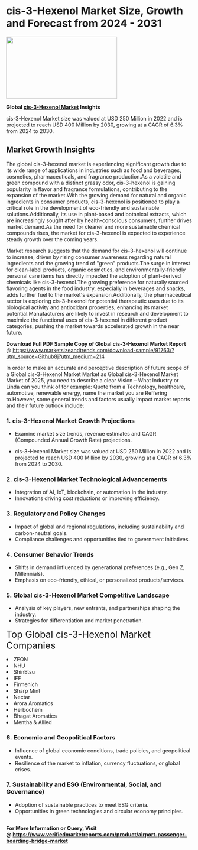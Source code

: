 <H1>cis-3-Hexenol Market Size, Growth and Forecast from 2024 - 2031</H1><img class="aligncenter size-medium wp-image-584254" src="https://thirdeyenews.in/wp-content/uploads/2024/09/Global-Market-Research-300x168.jpeg" alt="" width="300" height="168" /><p><strong>Global&nbsp;<a href="https://www.marketsizeandtrends.com/download-sample/91763/?utm_source=Github8j?utm_medium=214">cis-3-Hexenol Market</a> Insights</strong></p><p>cis-3-Hexenol Market size was valued at USD 250 Million in 2022 and is projected to reach USD 400 Million by 2030, growing at a CAGR of 6.3% from 2024 to 2030.</p><p><h2>Market Growth Insights</h2> <p>The global cis-3-hexenol market is experiencing significant growth due to its wide range of applications in industries such as food and beverages, cosmetics, pharmaceuticals, and fragrance production.As a volatile and green compound with a distinct grassy odor, cis-3-hexenol is gaining popularity in flavor and fragrance formulations, contributing to the expansion of the market.With the growing demand for natural and organic ingredients in consumer products, cis-3-hexenol is positioned to play a critical role in the development of eco-friendly and sustainable solutions.Additionally, its use in plant-based and botanical extracts, which are increasingly sought after by health-conscious consumers, further drives market demand.As the need for cleaner and more sustainable chemical compounds rises, the market for cis-3-hexenol is expected to experience steady growth over the coming years.</p> <p>Market research suggests that the demand for cis-3-hexenol will continue to increase, driven by rising consumer awareness regarding natural ingredients and the growing trend of "green" products.The surge in interest for clean-label products, organic cosmetics, and environmentally-friendly personal care items has directly impacted the adoption of plant-derived chemicals like cis-3-hexenol.The growing preference for naturally sourced flavoring agents in the food industry, especially in beverages and snacks, adds further fuel to the market's expansion.Additionally, the pharmaceutical sector is exploring cis-3-hexenol for potential therapeutic uses due to its biological activity and antioxidant properties, enhancing its market potential.Manufacturers are likely to invest in research and development to maximize the functional uses of cis-3-hexenol in different product categories, pushing the market towards accelerated growth in the near future.</p> <p><span class=""><strong>Download Full PDF Sample Copy of Global cis-3-Hexenol Market Report</strong> @ <a href="https://www.marketsizeandtrends.com/download-sample/91763/?utm_source=Github8j?utm_medium=214" target="_blank">https://www.marketsizeandtrends.com/download-sample/91763/?utm_source=Github8j?utm_medium=214</a></span></p><p>In order to make an accurate and perceptive description of future scope of a Global&nbsp;cis-3-Hexenol Market Market as Global&nbsp;cis-3-Hexenol Market Market of 2025, you need to describe a clear Vision &ndash; What Industry or Linda can you think of for example: Quote from a Technology, healthcare, automotive, renewable energy, name the market you are Reffering to.However, some general trends and factors usually impact market reports and their future outlook include:</p><h3>1.&nbsp;<strong>cis-3-Hexenol Market Growth Projections</strong></h3><ul><li>Examine market size trends, revenue estimates and CAGR (Compounded Annual Growth Rate) projections.</li><li><p>cis-3-Hexenol Market size was valued at USD 250 Million in 2022 and is projected to reach USD 400 Million by 2030, growing at a CAGR of 6.3% from 2024 to 2030.</p></li></ul><h3>2.&nbsp;<strong>cis-3-Hexenol Market Technological Advancements</strong></h3><ul><li>Integration of AI, IoT, blockchain, or automation in the industry.</li><li>Innovations driving cost reductions or improving efficiency.</li></ul><h3>3.&nbsp;<strong>Regulatory and Policy Changes</strong></h3><ul><li>Impact of global and regional regulations, including sustainability and carbon-neutral goals.</li><li>Compliance challenges and opportunities tied to government initiatives.</li></ul><h3>4.&nbsp;<strong>Consumer Behavior Trends</strong></h3><ul><li>Shifts in demand influenced by generational preferences (e.g., Gen Z, Millennials).</li><li>Emphasis on eco-friendly, ethical, or personalized products/services.</li></ul><h3>5.&nbsp;<strong>Global cis-3-Hexenol Market Competitive Landscape</strong></h3><ul><li>Analysis of key players, new entrants, and partnerships shaping the industry.</li><li>Strategies for differentiation and market penetration.</li></ul><p data-pm-slice="1 1 []"><span style="color: inherit; font-family: inherit; font-size: 25px;">Top Global cis-3-Hexenol Market Companies</span></p><div class="" data-test-id=""><p><li>ZEON</li><li> NHU</li><li> ShinEtsu</li><li> IFF</li><li> Firmenich</li><li> Sharp Mint</li><li> Nectar</li><li> Arora Aromatics</li><li> Herbochem</li><li> Bhagat Aromatics</li><li> Mentha & Allied</li></p></div><h3>6.&nbsp;<strong>Economic and Geopolitical Factors</strong></h3><ul><li>Influence of global economic conditions, trade policies, and geopolitical events.</li><li>Resilience of the market to inflation, currency fluctuations, or global crises.</li></ul><h3>7.&nbsp;<strong>Sustainability and ESG (Environmental, Social, and Governance)</strong></h3><ul><li>Adoption of sustainable practices to meet ESG criteria.</li><li>Opportunities in green technologies and circular economy principles.</li></ul><h2><strong style="font-size: 14px;">For More Information or Query, Visit @&nbsp;</strong><a style="background-color: #ffffff; font-size: 14px;" href="https://www.marketsizeandtrends.com/report/cis-3-hexenol-market/" target="_blank">https://www.verifiedmarketreports.com/product/airport-passenger-boarding-bridge-market</a></h2>